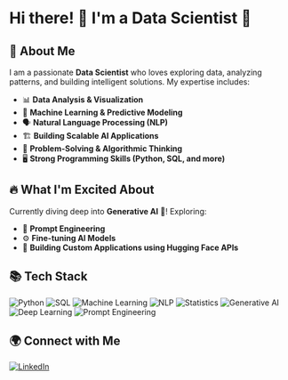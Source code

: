 # Hi there! 👋 I'm a Data Scientist 🚀

## 🧠 About Me
I am a passionate **Data Scientist** who loves exploring data, analyzing patterns, and building intelligent solutions. My expertise includes:

- 📊 **Data Analysis & Visualization**
- 🤖 **Machine Learning & Predictive Modeling**
- 🗣️ **Natural Language Processing (NLP)**
- 🏗️ **Building Scalable AI Applications**
- 🎯 **Problem-Solving & Algorithmic Thinking**
- 🖥️ **Strong Programming Skills (Python, SQL, and more)**

## 🔥 What I'm Excited About
Currently diving deep into **Generative AI** 🚀! Exploring:
- 📝 **Prompt Engineering**
- ⚙️ **Fine-tuning AI Models**
- 🤖 **Building Custom Applications using Hugging Face APIs**

## 📚 Tech Stack
![Python](https://img.shields.io/badge/Python-3776AB?style=for-the-badge&logo=python&logoColor=white)
![SQL](https://img.shields.io/badge/SQL-4479A1?style=for-the-badge&logo=sqlite&logoColor=white)
![Machine Learning](https://img.shields.io/badge/Machine%20Learning-%23FF6F00.svg?style=for-the-badge&logo=scikit-learn&logoColor=white)
![NLP](https://img.shields.io/badge/NLP-%234A90E2.svg?style=for-the-badge)
![Statistics](https://img.shields.io/badge/Statistics-%23F7DF1E.svg?style=for-the-badge)
![Generative AI](https://img.shields.io/badge/Generative%20AI-%23E4405F.svg?style=for-the-badge)
![Deep Learning](https://img.shields.io/badge/Deep%20Learning-%231572B6.svg?style=for-the-badge)
![Prompt Engineering](https://img.shields.io/badge/Prompt%20Engineering-%23FF5733.svg?style=for-the-badge)

## 🌍 Connect with Me
[![LinkedIn](https://img.shields.io/badge/LinkedIn-%230077B5.svg?style=for-the-badge&logo=linkedin&logoColor=white)](https://www.linkedin.com/in/deepakdodeja/)
